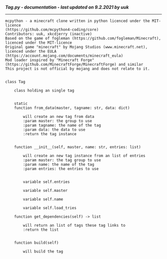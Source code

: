 ***Tag.py - documentation - last updated on 9.2.2021 by uuk***
___

    mcpython - a minecraft clone written in python licenced under the MIT-licence 
    (https://github.com/mcpython4-coding/core)
    Contributors: uuk, xkcdjerry (inactive)
    Based on the game of fogleman (https://github.com/fogleman/Minecraft), licenced under the MIT-licence
    Original game "minecraft" by Mojang Studios (www.minecraft.net), licenced under the EULA
    (https://account.mojang.com/documents/minecraft_eula)
    Mod loader inspired by "Minecraft Forge" (https://github.com/MinecraftForge/MinecraftForge) and similar
    This project is not official by mojang and does not relate to it.


    class Tag
        
        class holding an single tag


        static
        function from_data(master, tagname: str, data: dict)
            
            will create an new tag from data
            :param master: the group to use
            :param tagname: the name of the tag
            :param data: the data to use
            :return the tag instance


        function __init__(self, master, name: str, entries: list)
            
            will create an new tag instance from an list of entries
            :param master: the tag group to use
            :param name: the name of the tag
            :param entries: the entries to use


            variable self.entries

            variable self.master

            variable self.name

            variable self.load_tries

        function get_dependencies(self) -> list
            
            will return an list of tags these tag links to
            :return the list


        function build(self)
            
            will build the tag
